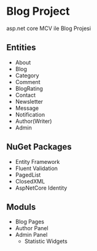 
# Blog Project

asp.net core MCV ile Blog Projesi

## Entities
- About
- Blog
- Category
- Comment
- BlogRating
- Contact
- Newsletter
- Message
- Notification
- Author(Writer)
- Admin

## NuGet Packages
- Entity Framework
- Fluent Validation
- PagedList
- ClosedXML
- AspNetCore Identity

## Moduls
- Blog Pages
- Author Panel
- Admin Panel
  * Statistic Widgets
